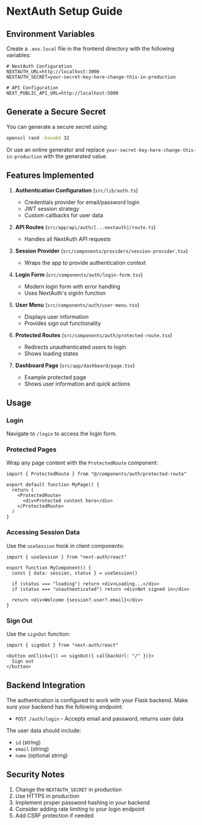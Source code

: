 # NextAuth Setup Guide

## Environment Variables

Create a `.env.local` file in the frontend directory with the following variables:

```env
# NextAuth Configuration
NEXTAUTH_URL=http://localhost:3000
NEXTAUTH_SECRET=your-secret-key-here-change-this-in-production

# API Configuration
NEXT_PUBLIC_API_URL=http://localhost:5000
```

## Generate a Secure Secret

You can generate a secure secret using:

```bash
openssl rand -base64 32
```

Or use an online generator and replace `your-secret-key-here-change-this-in-production` with the generated value.

## Features Implemented

1. **Authentication Configuration** (`src/lib/auth.ts`)
   - Credentials provider for email/password login
   - JWT session strategy
   - Custom callbacks for user data

2. **API Routes** (`src/app/api/auth/[...nextauth]/route.ts`)
   - Handles all NextAuth API requests

3. **Session Provider** (`src/components/providers/session-provider.tsx`)
   - Wraps the app to provide authentication context

4. **Login Form** (`src/components/auth/login-form.tsx`)
   - Modern login form with error handling
   - Uses NextAuth's signIn function

5. **User Menu** (`src/components/auth/user-menu.tsx`)
   - Displays user information
   - Provides sign out functionality

6. **Protected Routes** (`src/components/auth/protected-route.tsx`)
   - Redirects unauthenticated users to login
   - Shows loading states

7. **Dashboard Page** (`src/app/dashboard/page.tsx`)
   - Example protected page
   - Shows user information and quick actions

## Usage

### Login
Navigate to `/login` to access the login form.

### Protected Pages
Wrap any page content with the `ProtectedRoute` component:

```tsx
import { ProtectedRoute } from "@/components/auth/protected-route"

export default function MyPage() {
  return (
    <ProtectedRoute>
      <div>Protected content here</div>
    </ProtectedRoute>
  )
}
```

### Accessing Session Data
Use the `useSession` hook in client components:

```tsx
import { useSession } from "next-auth/react"

export function MyComponent() {
  const { data: session, status } = useSession()
  
  if (status === "loading") return <div>Loading...</div>
  if (status === "unauthenticated") return <div>Not signed in</div>
  
  return <div>Welcome {session?.user?.email}</div>
}
```

### Sign Out
Use the `signOut` function:

```tsx
import { signOut } from "next-auth/react"

<button onClick={() => signOut({ callbackUrl: "/" })}>
  Sign out
</button>
```

## Backend Integration

The authentication is configured to work with your Flask backend. Make sure your backend has the following endpoint:

- `POST /auth/login` - Accepts email and password, returns user data

The user data should include:
- `id` (string)
- `email` (string)
- `name` (optional string)

## Security Notes

1. Change the `NEXTAUTH_SECRET` in production
2. Use HTTPS in production
3. Implement proper password hashing in your backend
4. Consider adding rate limiting to your login endpoint
5. Add CSRF protection if needed
